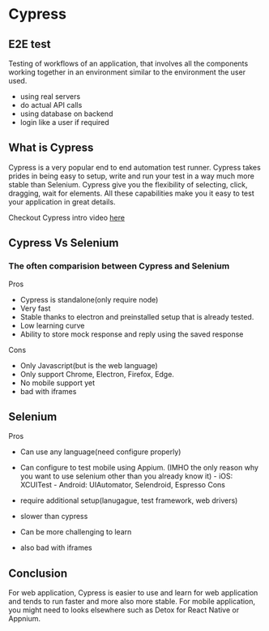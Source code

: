 # Cypress

## E2E test

Testing of workflows of an application, that involves all the components working together in an environment similar to the environment the user used.

- using real servers
- do actual API calls
- using database on backend
- login like a user if required

## What is Cypress

Cypress is a very popular end to end automation test runner. Cypress takes prides in being easy to setup, write and run your test in a way much more stable than Selenium. Cypress give you the flexibility of selecting, click, dragging, wait for elements. All these capabilities make you it easy to test your application in great details.

Checkout Cypress intro video [here](https://www.cypress.io/)

## Cypress Vs Selenium

### The often comparision between Cypress and Selenium

Pros

- Cypress is standalone(only require node)
- Very fast
- Stable thanks to electron and preinstalled setup that is already tested.
- Low learning curve
- Ability to store mock response and reply using the saved response

Cons

- Only Javascript(but is the web language)
- Only support Chrome, Electron, Firefox, Edge.
- No mobile support yet
- bad with iframes

## Selenium

Pros

- Can use any language(need configure properly)
- Can configure to test mobile using Appium. (IMHO the only reason why you want to use selenium other than you already know it) - iOS: XCUITest - Android: UIAutomator, Selendroid, Espresso
  Cons

- require additional setup(lanugague, test framework, web drivers)
- slower than cypress
- Can be more challenging to learn

- also bad with iframes

## Conclusion

For web application, Cypress is easier to use and learn for web application and tends to run faster and more also more stable.
For mobile application, you might need to looks elsewhere such as Detox for React Native or Appnium.
